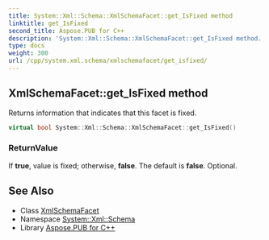 ```yaml
---
title: System::Xml::Schema::XmlSchemaFacet::get_IsFixed method
linktitle: get_IsFixed
second_title: Aspose.PUB for C++
description: 'System::Xml::Schema::XmlSchemaFacet::get_IsFixed method. Returns information that indicates that this facet is fixed in C++.'
type: docs
weight: 300
url: /cpp/system.xml.schema/xmlschemafacet/get_isfixed/
---
```

## XmlSchemaFacet::get_IsFixed method


Returns information that indicates that this facet is fixed.

```cpp
virtual bool System::Xml::Schema::XmlSchemaFacet::get_IsFixed()
```


### ReturnValue

If **true**, value is fixed; otherwise, **false**. The default is **false**. Optional.

## See Also

* Class [XmlSchemaFacet](../)
* Namespace [System::Xml::Schema](../../)
* Library [Aspose.PUB for C++](../../../)
